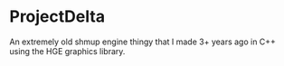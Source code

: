 ProjectDelta
============

An extremely old shmup engine thingy that I made 3+ years ago in C++ using the HGE graphics library.
